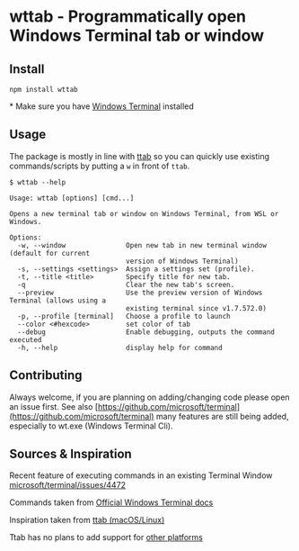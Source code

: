 # wttab - Programmatically open Windows Terminal tab or window

## Install

`npm install wttab`

\* Make sure you have [Windows Terminal](https://www.microsoft.com/en-us/p/windows-terminal/9n0dx20hk701?activetab=pivot:overviewtab) installed

## Usage

The package is mostly in line with [ttab](https://www.npmjs.com/package/ttab) so you can quickly use existing commands/scripts by putting a `w` in front of `ttab`.

```
$ wttab --help

Usage: wttab [options] [cmd...]

Opens a new terminal tab or window on Windows Terminal, from WSL or Windows.

Options:
  -w, --window               Open new tab in new terminal window (default for current
                             version of Windows Terminal)
  -s, --settings <settings>  Assign a settings set (profile).
  -t, --title <title>        Specify title for new tab.
  -q                         Clear the new tab's screen.
  --preview                  Use the preview version of Windows Terminal (allows using a
                             existing terminal since v1.7.572.0)
  -p, --profile [terminal]   Choose a profile to launch
  --color <#hexcode>         set color of tab
  --debug                    Enable debugging, outputs the command executed
  -h, --help                 display help for command
```

## Contributing

Always welcome, if you are planning on adding/changing code please open an issue first. See also [https://github.com/microsoft/terminal](https://github.com/microsoft/terminal) many features are still being added, especially to wt.exe (Windows Terminal Cli).

## Sources & Inspiration

Recent feature of executing commands in an existing Terminal Window [microsoft/terminal/issues/4472](https://github.com/microsoft/terminal/issues/4472)

Commands taken from [Official Windows Terminal docs](https://docs.microsoft.com/nl-nl/windows/terminal/command-line-arguments?tabs=linux)

Inspiration taken from [ttab (macOS/Linux)](https://www.npmjs.com/package/ttab)

Ttab has no plans to add support for [other platforms](https://github.com/mklement0/ttab/issues/11)
